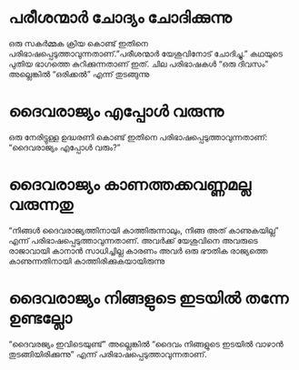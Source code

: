# പരീശന്മാർ ചോദ്യം ചോദിക്കുന്നു
ഒരു സകർമ്മക ക്രിയ കൊണ്ട് ഇതിനെ പരിഭാഷപ്പെടുത്താവുന്നതാണ്.”പരീശന്മാർ യേശുവിനോട് ചോദിച്ചു.” കഥയുടെ പുതിയ ഭാഗത്തെ കുറിക്കുന്നതാണ് ഇത്. ചില പരിഭാഷകൾ “ഒരു ദിവസം” അല്ലെങ്കിൽ “ഒരിക്കൽ” എന്ന് തുടങ്ങുന്നു
# ദൈവരാജ്യം എപ്പോൾ വരുന്നു
ഒരു നേരിട്ടുള്ള ഉദ്ധരണി കൊണ്ട് ഇതിനെ പരിഭാഷപ്പെടുത്താവുന്നതാണ്: “ദൈവരാജ്യം എപ്പോൾ വരും?”
# ദൈവരാജ്യം കാണത്തക്കവണ്ണമല്ല വരുന്നതു
“നിങ്ങൾ ദൈവരാജ്യത്തിനായി കാത്തിരുന്നാലും, നിങ്ങ അത് കാണുകയില്ല” എന്ന് പരിഭാഷപ്പെടുത്താവുന്നതാണ്. അവർക്ക് യേശുവിനെ അവരുടെ രാജാവായി കാനാൻ സാധിച്ചില്ല കാരണം അവർ ഒരു ഭൗതിക രാജ്യത്തെ കാണുന്നതിനായി കാത്തിരിക്കുകയായിരുന്നു                                                                                                                                                                                                                                                                                                                                                               
# ദൈവരാജ്യം നിങ്ങളുടെ ഇടയിൽ തന്നേ ഉണ്ടല്ലോ
“ദൈവരജ്യം ഇവിടെയുണ്ട്” അല്ലെങ്കിൽ “ദൈവം നിങ്ങളുടെ ഇടയിൽ വാഴാൻ തുടങ്ങിയിരിക്കുന്നു” എന്ന് പരിഭാഷപ്പെടുത്താവുന്നതാണ്.
